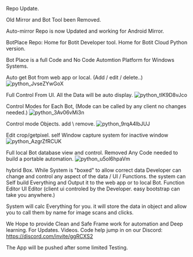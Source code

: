 Repo Update.

Old Mirror and Bot Tool been Removed.

 
Auto-mirror Repo is now Updated and working for Android Mirror.

 
BotPlace Repo:
Home for Botit Developer tool.
Home for Botit Cloud Python version.

Bot Place is a full Code and No Code Automtion Platform for Windows Systems.

Auto get Bot from web app or local. (Add / edit / delete..)
![python_JvseZYwGoX](https://user-images.githubusercontent.com/52171360/119627821-35bb7380-be15-11eb-87b1-1b3d967dec38.png)

Full Control From UI. All the Data will be auto display.
![python_tIK9D8vJco](https://user-images.githubusercontent.com/52171360/119627832-381dcd80-be15-11eb-9978-aff779db5c39.png)

Control Modes for Each Bot, (Mode can be called by any client no changes needed.)
![python_3Av06vMi3n](https://user-images.githubusercontent.com/52171360/119627844-39e79100-be15-11eb-8f77-c1bc4e6d11cd.png)

Control mode Objects. add \ remove.
![python_9rqA4lbJUJ](https://user-images.githubusercontent.com/52171360/119627854-3bb15480-be15-11eb-9c6b-93bef11167e1.png)

Edit crop/getpixel. self Window capture system for inactive window
![python_AzgrZfRCUK](https://user-images.githubusercontent.com/52171360/119627857-3d7b1800-be15-11eb-8f73-ca3c11685b1b.png)

Full local Bot database view and control. Removed Any Code needed to build a portable automation.
![python_u5ol6hpaVm](https://user-images.githubusercontent.com/52171360/119627865-3f44db80-be15-11eb-8d56-e03916da055e.png)

hybrid Box. While System is "boxed" to allow correct data Developer can change and control any aspect of the data / UI / Functions.
the system can Self build Everything and Output it to the web app or to local Bot.
Function Editor
UI Editor (client ui controled by the Developer. easy bootstrap can take you anywhere.)


System will calc Everything for you. it will store the data in object and allow you to call them by name for image scans and clicks.

We Hope to provide Clean and Safe Frame work for automation and Deep learning.
For Updates. Videos. Code help jump in on our Discord:
https://discord.com/invite/ggRCXS2

The App will be pushed after some limited Testing.
